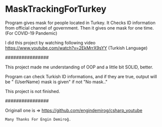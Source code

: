 # MaskTrackingForTurkey
Program gives mask for people located in Turkey. It Checks ID information from official channel of government. Then it gives one mask for one time. (For COVID-19 Pandemic)

I did this project by watching following video https://www.youtube.com/watch?v=2EkMrrX9sYY   (Turkish Language)

################

This project made me understanding of OOP and a little bit SOLID, better.


Program can check Turkish ID informations, and if they are true, output will be " {UserName} mask is given" if not "No mask.." 


This project is not finished.

################

Originall one is   => https://github.com/engindemirog/csharp_youtube


    Many Thanks For Engin Demiroğ.
